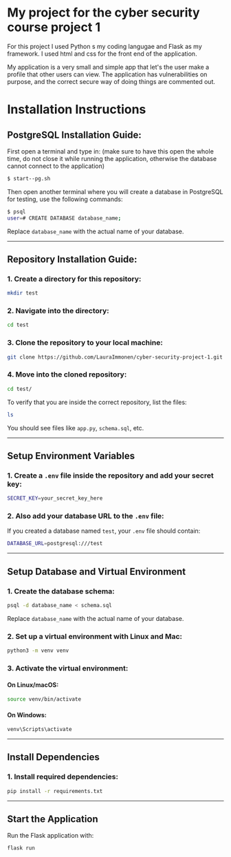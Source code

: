 # My project for the cyber security course project 1

For this project I used Python s my coding langugae and Flask as my framework.
I used html and css for the front end of the application.

My application is a very small and simple app that let's the user make a profile that other users can view.
The application has vulnerabilities on purpose, and the correct secure way of doing things are commented out.

# Installation Instructions

## PostgreSQL Installation Guide:

First open a terminal and type in: (make sure to have this open the whole time, do not close it while running the application, otherwise the database cannot connect to the application)

```sh
$ start--pg.sh
```

Then open another terminal where you will create a database in PostgreSQL for testing, use the following commands:

```sh
$ psql
user=# CREATE DATABASE database_name;
```

Replace `database_name` with the actual name of your database.

---

## Repository Installation Guide:

### 1. Create a directory for this repository:

```sh
mkdir test
```

### 2. Navigate into the directory:

```sh
cd test
```

### 3. Clone the repository to your local machine:

```sh
git clone https://github.com/LauraImmonen/cyber-security-project-1.git
```

### 4. Move into the cloned repository:

```sh
cd test/
```

To verify that you are inside the correct repository, list the files:

```sh
ls
```

You should see files like `app.py`, `schema.sql`, etc.

---

## Setup Environment Variables

### 1. Create a `.env` file inside the repository and add your secret key:

```sh
SECRET_KEY=your_secret_key_here
```

### 2. Also add your database URL to the `.env` file:

If you created a database named `test`, your `.env` file should contain:

```sh
DATABASE_URL=postgresql:///test
```

---

## Setup Database and Virtual Environment

### 1. Create the database schema:

```sh
psql -d database_name < schema.sql
```

Replace `database_name` with the actual name of your database.

### 2. Set up a virtual environment with Linux and Mac:

```sh
python3 -m venv venv
```

### 3. Activate the virtual environment:

#### On **Linux/macOS**:

```sh
source venv/bin/activate
```

#### On **Windows**:

```sh
venv\Scripts\activate
```

---

## Install Dependencies

### 1. Install required dependencies:

```sh
pip install -r requirements.txt
```

---

## Start the Application

Run the Flask application with:

```sh
flask run
```
